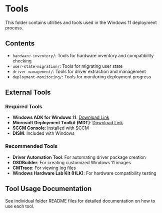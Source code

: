 # Tools

This folder contains utilities and tools used in the Windows 11 deployment process.

## Contents

- `hardware-inventory/`: Tools for hardware inventory and compatibility checking
- `user-state-migration/`: Tools for migrating user state
- `driver-management/`: Tools for driver extraction and management
- `deployment-monitoring/`: Tools for monitoring deployment progress

## External Tools

### Required Tools

- **Windows ADK for Windows 11**: [Download Link](https://docs.microsoft.com/en-us/windows-hardware/get-started/adk-install)
- **Microsoft Deployment Toolkit (MDT)**: [Download Link](https://www.microsoft.com/en-us/download/details.aspx?id=54259)
- **SCCM Console**: Installed with SCCM
- **DISM**: Included with Windows

### Recommended Tools

- **Driver Automation Tool**: For automating driver package creation
- **OSDBuilder**: For creating customized Windows 11 images
- **CMTrace**: For viewing log files
- **Windows Hardware Lab Kit (HLK)**: For hardware compatibility testing

## Tool Usage Documentation

See individual folder README files for detailed documentation on how to use each tool.